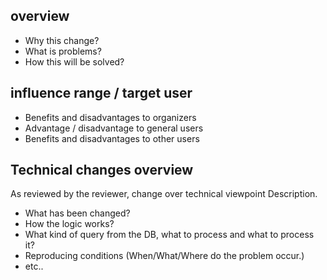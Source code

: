 overview
----
* Why this change?
* What is problems?
* How this will be solved?

influence range / target user
----
* Benefits and disadvantages to organizers
* Advantage / disadvantage to general users
* Benefits and disadvantages to other users


Technical changes overview
----
As reviewed by the reviewer, change over technical viewpoint Description.
* What has been changed?
* How the logic works?
* What kind of query from the DB, what to process and what to process it?
* Reproducing conditions (When/What/Where do the problem occur.)
* etc..
